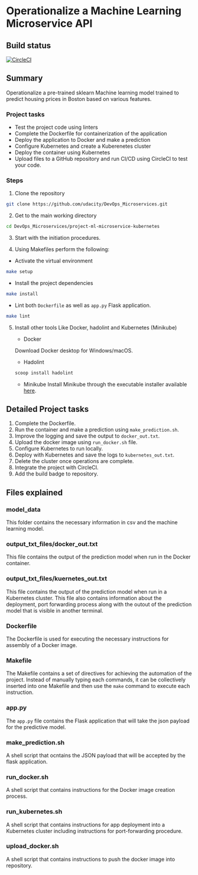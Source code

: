 # Operationalize a Machine Learning Microservice API

## Build status
[![CircleCI](https://circleci.com/gh/akshayhs/udacityprojectdemo/tree/master.svg?style=svg)](https://circleci.com/gh/akshayhs/udacityprojectdemo/tree/master)

## Summary
Operationalize a pre-trained sklearn Machine learning model trained to predict housing prices in Boston based on various features. 

### Project tasks

- Test the project code using linters
- Complete the Dockerfile for containerization of the application
- Deploy the application to Docker and make a prediction
- Configure Kubernetes and create a Kuberenetes cluster
- Deploy the container using Kubernetes
- Upload files to a GitHub repository and run CI/CD using CircleCI to test your code.

### Steps

1. Clone the repository 
```bash
git clone https://github.com/udacity/DevOps_Microservices.git
```

2. Get to the main working directory
```bash
cd DevOps_Microservices/project-ml-microservice-kubernetes
```

3. Start with the initiation procedures.

4. Using Makefiles perform the following:

  - Activate the virtual environment
  ```bash
  make setup
  ```
  
  - Install the project dependencies
  ```bash
  make install
  ```
  
  - Lint both `Dockerfile` as well as `app.py` Flask application.
  ```bash
  make lint
  ```
  
5. Install other tools Like Docker, hadolint and Kubernetes (Minikube)

	- Docker
	
	Download Docker desktop for Windows/macOS.
	
	- Hadolint
	```powershell
	scoop install hadolint
	```
	
	- Minikube
	Install Minikube through the executable installer available [here](https://github.com/kubernetes/minikube/releases/latest).

## Detailed Project tasks

1. Complete the Dockerfile.
2. Run the container and make a prediction using `make_prediction.sh`.
3. Improve the logging and save the output to `docker_out.txt`.
4. Upload the docker image using `run_docker.sh` file.
5. Configure Kubernetes to run locally.
6. Deploy with Kubernetes and save the logs to `kubernetes_out.txt`.
7. Delete the cluster once operations are complete.
8. Integrate the project with CircleCI.
9. Add the build badge to repository.

## Files explained

### model_data

This folder contains the necessary information in csv and the machine learning model.

### output_txt_files/docker_out.txt

This file contains the output of the prediction model when run in the Docker container.

### output_txt_files/kuernetes_out.txt

This file contains the output of the prediction model when run in a Kubernetes cluster. This file also contains information about the deployment, port forwarding process along with the outout of the prediction model that is visible in another terminal.

### Dockerfile

The Dockerfile is used for executing the necessary instructions for assembly of a Docker image.

### Makefile

The Makefile contains a set of directives for achieving the automation of the project. Instead of manually typing each commands, it can be collectively inserted into one Makefile and then use the `make` command to execute each instruction.

### app.py

The `app.py` file contains the Flask application that will take the json payload for the predictive model.

### make_prediction.sh

A shell script that ocntains the JSON payload that will be accepted by the flask application.

### run_docker.sh

A shell script that contains instructions for the Docker image creation process.

### run_kubernetes.sh

A shell script that contains instructions for app deployment into a Kubernetes cluster including instructions for port-forwarding procedure.

### upload_docker.sh

A shell script that contains instructions to push the docker image into repository.
